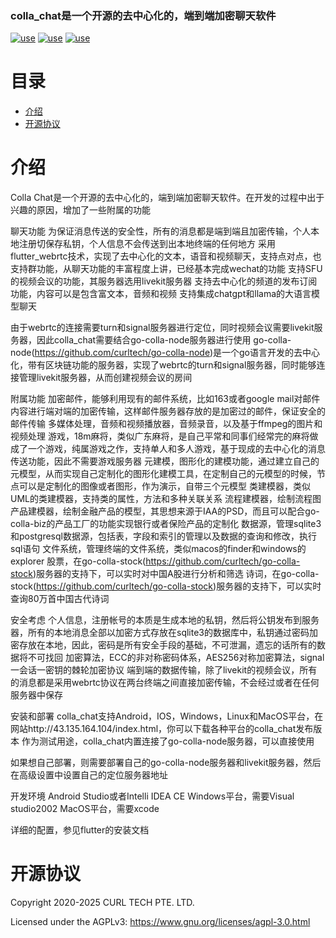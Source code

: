 ### colla_chat是一个开源的去中心化的，端到端加密聊天软件

[![use](https://avatars.githubusercontent.com/u/50282063?s=48&v=4)](https://github.com/flutter-webrtc/flutter-webrtc)
[![use](https://avatars.githubusercontent.com/u/69438833?s=48&v=4)](https://github.com/livekit/client-sdk-flutter)
[![use](https://avatars.githubusercontent.com/u/33363991?s=48&v=4)](https://github.com/MixinNetwork/libsignal_protocol_dart)

# 目录
- [介绍](#介绍)
- [开源协议](#开源协议)

# 介绍
Colla Chat是一个开源的去中心化的，端到端加密聊天软件。在开发的过程中出于兴趣的原因，增加了一些附属的功能

聊天功能
为保证消息传送的安全性，所有的消息都是端到端且加密传输，个人本地注册切保存私钥，个人信息不会传送到出本地终端的任何地方
采用flutter_webrtc技术，实现了去中心化的文本，语音和视频聊天，支持点对点，也支持群功能，从聊天功能的丰富程度上讲，已经基本完成wechat的功能
支持SFU的视频会议的功能，其服务器选用livekit服务器
支持去中心化的频道的发布订阅功能，内容可以是包含富文本，音频和视频
支持集成chatgpt和llama的大语言模型聊天

由于webrtc的连接需要turn和signal服务器进行定位，同时视频会议需要livekit服务器，因此colla_chat需要结合go-colla-node服务器进行使用
go-colla-node(https://github.com/curltech/go-colla-node)是一个go语言开发的去中心化，带有区块链功能的服务器，实现了webrtc的turn和signal服务器，同时能够连接管理livekit服务器，从而创建视频会议的房间

附属功能
加密邮件，能够利用现有的邮件系统，比如163或者google mail对邮件内容进行端对端的加密传输，这样邮件服务器存放的是加密过的邮件，保证安全的邮件传输
多媒体处理，音频和视频播放器，音频录音，以及基于ffmpeg的图片和视频处理
游戏，18m麻将，类似广东麻将，是自己平常和同事们经常完的麻将做成了一个游戏，纯属游戏之作，支持单人和多人游戏，基于现成的去中心化的消息传送功能，因此不需要游戏服务器
元建模，图形化的建模功能，通过建立自己的元模型，从而实现自己定制化的图形化建模工具，在定制自己的元模型的时候，节点可以是定制化的图像或者图形，作为演示，自带三个元模型
    类建模器，类似UML的类建模器，支持类的属性，方法和多种关联关系
    流程建模器，绘制流程图
    产品建模器，绘制金融产品的模型，其思想来源于IAA的PSD，而且可以配合go-colla-biz的产品工厂的功能实现银行或者保险产品的定制化
数据源，管理sqlite3和postgresql数据源，包括表，字段和索引的管理以及数据的查询和修改，执行sql语句
文件系统，管理终端的文件系统，类似macos的finder和windows的explorer
股票，在go-colla-stock(https://github.com/curltech/go-colla-stock)服务器的支持下，可以实时对中国A股进行分析和筛选
诗词，在go-colla-stock(https://github.com/curltech/go-colla-stock)服务器的支持下，可以实时查询80万首中国古代诗词

安全考虑
个人信息，注册帐号的本质是生成本地的私钥，然后将公钥发布到服务器，所有的本地消息全部以加密方式存放在sqlite3的数据库中，私钥通过密码加密存放在本地，因此，密码是所有安全手段的基础，不可泄漏，遗忘的话所有的数据将不可找回
加密算法，ECC的非对称密码体系，AES256对称加密算法，signal一会话一密钥的棘轮加密协议
端到端的数据传输，除了livekit的视频会议，所有的消息都是采用webrtc协议在两台终端之间直接加密传输，不会经过或者在任何服务器中保存

安装和部署
colla_chat支持Android，IOS，Windows，Linux和MacOS平台，在网站http://43.135.164.104/index.html，你可以下载各种平台的colla_chat发布版本
作为测试用途，colla_chat内置连接了go-colla-node服务器，可以直接使用

如果想自己部署，则需要部署自己的go-colla-node服务器和livekit服务器，然后在高级设置中设置自己的定位服务器地址

开发环境
Android Studio或者Intelli IDEA CE
Windows平台，需要Visual studio2002
MacOS平台，需要xcode

详细的配置，参见flutter的安装文档

# 开源协议
Copyright 2020-2025 CURL TECH PTE. LTD.

Licensed under the AGPLv3: https://www.gnu.org/licenses/agpl-3.0.html
